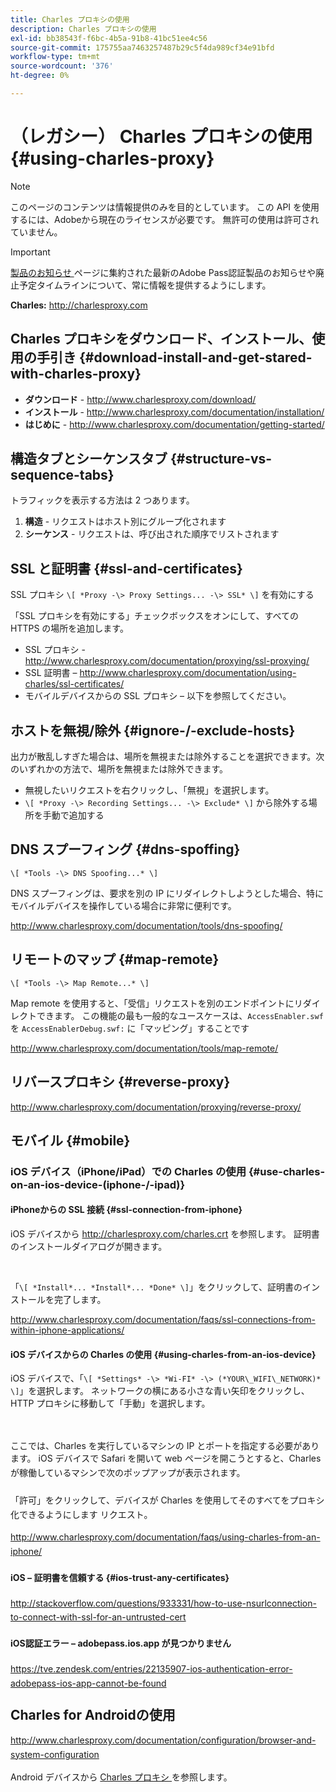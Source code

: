 ```yaml
---
title: Charles プロキシの使用
description: Charles プロキシの使用
exl-id: bb38543f-f6bc-4b5a-91b8-41bc51ee4c56
source-git-commit: 175755aa7463257487b29c5f4da989cf34e91bfd
workflow-type: tm+mt
source-wordcount: '376'
ht-degree: 0%

---
```


# （レガシー） Charles プロキシの使用 {#using-charles-proxy}

>[!NOTE]
>
>このページのコンテンツは情報提供のみを目的としています。 この API を使用するには、Adobeから現在のライセンスが必要です。 無許可の使用は許可されていません。

>[!IMPORTANT]
>
> [ 製品のお知らせ ](/help/authentication/product-announcements.md) ページに集約された最新のAdobe Pass認証製品のお知らせや廃止予定タイムラインについて、常に情報を提供するようにします。

**Charles:** <http://charlesproxy.com>


## Charles プロキシをダウンロード、インストール、使用の手引き {#download-install-and-get-stared-with-charles-proxy}

- **ダウンロード** - <http://www.charlesproxy.com/download/>
- **インストール** - <http://www.charlesproxy.com/documentation/installation/>
- **はじめに** - <http://www.charlesproxy.com/documentation/getting-started/>


## 構造タブとシーケンスタブ {#structure-vs-sequence-tabs}

トラフィックを表示する方法は 2 つあります。

1. **構造** - リクエストはホスト別にグループ化されます
1. **シーケンス** - リクエストは、呼び出された順序でリストされます


## SSL と証明書 {#ssl-and-certificates}

SSL プロキシ `\[ *Proxy -\> Proxy Settings... -\> SSL* \]` を有効にする

「SSL プロキシを有効にする」チェックボックスをオンにして、すべての HTTPS の場所を追加します。

<!-- NOTE TO WRITER - THESE IMAGES LINKS ARE BROKEN
![](https://dzf8vqv24eqhg.cloudfront.net/userfiles/258/326/ckfinder/images/ProxySettings.PNG) ![](https://dzf8vqv24eqhg.cloudfront.net/userfiles/258/326/ckfinder/images/SSLSettings.PNG) ![](https://dzf8vqv24eqhg.cloudfront.net/userfiles/258/326/ckfinder/images/AddHttpsLocations.PNG)
-->

- SSL プロキシ - <http://www.charlesproxy.com/documentation/proxying/ssl-proxying/>
- SSL 証明書 – <http://www.charlesproxy.com/documentation/using-charles/ssl-certificates/>
- モバイルデバイスからの SSL プロキシ – 以下を参照してください。


## ホストを無視/除外 {#ignore-/-exclude-hosts}

出力が散乱しすぎた場合は、場所を無視または除外することを選択できます。次のいずれかの方法で、場所を無視または除外できます。

- 無視したいリクエストを右クリックし、「無視」を選択します。
- `\[ *Proxy -\> Recording Settings... -\> Exclude* \]` から除外する場所を手動で追加する


## DNS スプーフィング {#dns-spoffing}

`\[ *Tools -\> DNS Spoofing...* \]`



DNS スプーフィングは、要求を別の IP にリダイレクトしようとした場合、特にモバイルデバイスを操作している場合に非常に便利です。

<!-- NOTE TO WRITER - THESE IMAGES LINKS ARE BROKEN
![](https://dzf8vqv24eqhg.cloudfront.net/userfiles/258/326/ckfinder/images/DNSSpoofing.PNG)
-->

<http://www.charlesproxy.com/documentation/tools/dns-spoofing/>


## リモートのマップ {#map-remote}

`\[ *Tools -\> Map Remote...* \]`



Map remote を使用すると、「受信」リクエストを別のエンドポイントにリダイレクトできます。 この機能の最も一般的なユースケースは、`AccessEnabler.swf` を `AccessEnablerDebug.swf:` に「マッピング」することです

<!-- NOTE TO WRITER - THESE IMAGES LINKS ARE BROKEN
![](https://dzf8vqv24eqhg.cloudfront.net/userfiles/258/326/ckfinder/images/MapRemote.PNG) ![](https://dzf8vqv24eqhg.cloudfront.net/userfiles/258/326/ckfinder/images/MapRemoteAdd.PNG)
-->

<http://www.charlesproxy.com/documentation/tools/map-remote/>



## リバースプロキシ {#reverse-proxy}

<http://www.charlesproxy.com/documentation/proxying/reverse-proxy/>

## モバイル {#mobile}

### iOS デバイス（iPhone/iPad）での Charles の使用 {#use-charles-on-an-ios-device-(iphone-/-ipad)}

#### iPhoneからの SSL 接続 {#ssl-connection-from-iphone}

iOS デバイスから <http://charlesproxy.com/charles.crt> を参照します。  証明書のインストールダイアログが開きます。

<!-- NOTE TO WRITER - THESE IMAGES LINKS ARE BROKEN
![](https://dzf8vqv24eqhg.cloudfront.net/userfiles/258/326/ckfinder/images/iOSDeviceSSLCertificate1\(1\).PNG)![](https://dzf8vqv24eqhg.cloudfront.net/userfiles/258/326/ckfinder/images/iOSDeviceSSLCertificate2\(1\).PNG)![](https://dzf8vqv24eqhg.cloudfront.net/userfiles/258/326/ckfinder/images/iOSDeviceSSLCertificate3.PNG)
-->

</br>

「`\[ *Install*... *Install*... *Done* \]`」をクリックして、証明書のインストールを完了します。

<http://www.charlesproxy.com/documentation/faqs/ssl-connections-from-within-iphone-applications/>



#### iOS デバイスからの Charles の使用 {#using-charles-from-an-ios-device}

iOS デバイスで、「`\[ *Settings* -\> *Wi-FI* -\> (*YOUR\_WIFI\_NETWORK)* \]`」を選択します。 ネットワークの横にある小さな青い矢印をクリックし、HTTP プロキシに移動して「手動」を選択します。


</br>

<!-- NOTE TO WRITER - THESE IMAGES LINKS ARE BROKEN
![](https://dzf8vqv24eqhg.cloudfront.net/userfiles/258/326/ckfinder/images/iOSDeviceManualProxy1.png)![](https://dzf8vqv24eqhg.cloudfront.net/userfiles/258/326/ckfinder/images/iOSDeviceManualProxy2.PNG)
-->

</br>
ここでは、Charles を実行しているマシンの IP とポートを指定する必要があります。 <span style="line-height: 1.6em;">iOS デバイスで Safari を開いて web ページを開こうとすると、Charles が稼働しているマシンで次のポップアップが表示されます。

</br>

<!-- NOTE TO WRITER - THESE IMAGES LINKS ARE BROKEN
![](https://dzf8vqv24eqhg.cloudfront.net/userfiles/258/326/ckfinder/images/iOSDeviceManualProxy3.PNG)
-->

</br>
「許可」をクリックして、デバイスが Charles を使用してそのすべてをプロキシ化できるようにします
リクエスト。

<http://www.charlesproxy.com/documentation/faqs/using-charles-from-an-iphone/>


#### iOS – 証明書を信頼する {#ios-trust-any-certificates}

<http://stackoverflow.com/questions/933331/how-to-use-nsurlconnection-to-connect-with-ssl-for-an-untrusted-cert>

#### iOS認証エラー – adobepass.ios.app が見つかりません

<https://tve.zendesk.com/entries/22135907-ios-authentication-error-adobepass-ios-app-cannot-be-found>


## Charles for Androidの使用

<http://www.charlesproxy.com/documentation/configuration/browser-and-system-configuration>


Android デバイスから [Charles プロキシ ](http://charlesproxy.com/charles.crt) を参照します。

